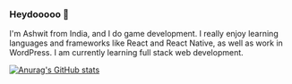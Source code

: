 ### Heydooooo 👋

I'm Ashwit from India, and I do game development. I really enjoy learning languages and frameworks like React and React Native, as well as work in WordPress. I am currently learning full stack web development.

[![Anurag's GitHub stats](https://github-readme-stats.vercel.app/api?username=itsashwitsharma)](https://github.com/anuraghazra/github-readme-stats)
